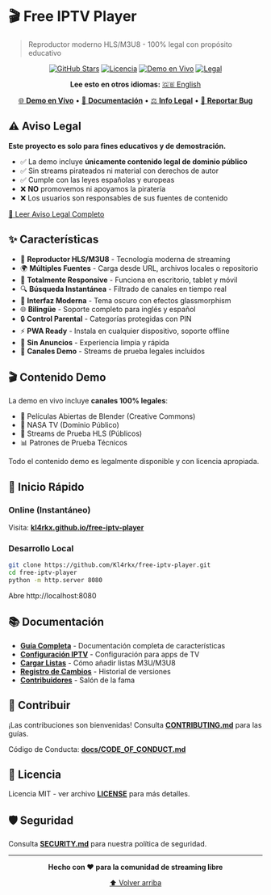 # 🎬 Free IPTV Player

> Reproductor moderno HLS/M3U8 - 100% legal con propósito educativo

<div align="center">

[![GitHub Stars](https://img.shields.io/github/stars/Kl4rkx/free-iptv-player?style=for-the-badge)](https://github.com/Kl4rkx/free-iptv-player/stargazers)
[![Licencia](https://img.shields.io/badge/licencia-MIT-green.svg?style=for-the-badge)](./LICENSE)
[![Demo en Vivo](https://img.shields.io/badge/demo-online-blue.svg?style=for-the-badge)](https://kl4rkx.github.io/free-iptv-player)
[![Legal](https://img.shields.io/badge/100%25-LEGAL-brightgreen.svg?style=for-the-badge)](./data/README-LEGAL.md)

**Lee esto en otros idiomas:** [🇬🇧 English](./README.md)

[🌐 **Demo en Vivo**](https://kl4rkx.github.io/free-iptv-player) • [📖 **Documentación**](./docs/) • [⚖️ **Info Legal**](./data/README-LEGAL.md) • [🐛 **Reportar Bug**](https://github.com/Kl4rkx/free-iptv-player/issues)

</div>

## ⚠️ Aviso Legal

**Este proyecto es solo para fines educativos y de demostración.**

- ✅ La demo incluye **únicamente contenido legal de dominio público**
- ✅ Sin streams pirateados ni material con derechos de autor
- ✅ Cumple con las leyes españolas y europeas
- ❌ **NO** promovemos ni apoyamos la piratería
- ❌ Los usuarios son responsables de sus fuentes de contenido

[📖 Leer Aviso Legal Completo](./data/README-LEGAL.md)

## ✨ Características

- 🎥 **Reproductor HLS/M3U8** - Tecnología moderna de streaming
- 🌍 **Múltiples Fuentes** - Carga desde URL, archivos locales o repositorio
- 📱 **Totalmente Responsive** - Funciona en escritorio, tablet y móvil
- 🔍 **Búsqueda Instantánea** - Filtrado de canales en tiempo real
- 🎨 **Interfaz Moderna** - Tema oscuro con efectos glassmorphism
- 🌐 **Bilingüe** - Soporte completo para inglés y español
- 🔒 **Control Parental** - Categorías protegidas con PIN
- ⚡ **PWA Ready** - Instala en cualquier dispositivo, soporte offline
- 🚫 **Sin Anuncios** - Experiencia limpia y rápida
- 🧪 **Canales Demo** - Streams de prueba legales incluidos

## 🎬 Contenido Demo

La demo en vivo incluye **canales 100% legales**:
- 🐰 Películas Abiertas de Blender (Creative Commons)
- 🚀 NASA TV (Dominio Público)
- 🧪 Streams de Prueba HLS (Públicos)
- 📊 Patrones de Prueba Técnicos

Todo el contenido demo es legalmente disponible y con licencia apropiada.

## 🚀 Inicio Rápido

### Online (Instantáneo)

Visita: **[kl4rkx.github.io/free-iptv-player](https://kl4rkx.github.io/free-iptv-player)**

### Desarrollo Local

```bash
git clone https://github.com/Kl4rkx/free-iptv-player.git
cd free-iptv-player
python -m http.server 8080
```

Abre http://localhost:8080

## 📚 Documentación

- **[Guía Completa](./docs/GUIA_COMPLETA.md)** - Documentación completa de características
- **[Configuración IPTV](./docs/CONFIGURACION-IPTV.md)** - Configuración para apps de TV
- **[Cargar Listas](./docs/CARGAR-LISTAS-M3U.md)** - Cómo añadir listas M3U/M3U8
- **[Registro de Cambios](./docs/CHANGELOG.md)** - Historial de versiones
- **[Contribuidores](./docs/CONTRIBUTORS.md)** - Salón de la fama

## 🤝 Contribuir

¡Las contribuciones son bienvenidas! Consulta **[CONTRIBUTING.md](./CONTRIBUTING.md)** para las guías.

Código de Conducta: **[docs/CODE_OF_CONDUCT.md](./docs/CODE_OF_CONDUCT.md)**

## 📄 Licencia

Licencia MIT - ver archivo **[LICENSE](./LICENSE)** para más detalles.

## 🛡️ Seguridad

Consulta **[SECURITY.md](./SECURITY.md)** para nuestra política de seguridad.

---

<div align="center">

**Hecho con ❤️ para la comunidad de streaming libre**

[⬆ Volver arriba](#-free-iptv-player)

</div>
